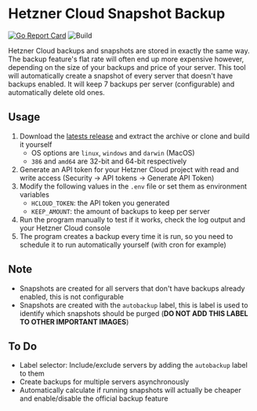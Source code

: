 # Hetzner Cloud Snapshot Backup
[![Go Report Card](https://goreportcard.com/badge/github.com/florensie/hcloud-snapshot-backup)](https://goreportcard.com/report/github.com/florensie/hcloud-snapshot-backup)
![Build](https://github.com/florensie/hcloud-snapshot-backup/workflows/Build/badge.svg)

Hetzner Cloud backups and snapshots are stored in exactly the same way.
The backup feature's flat rate will often end up more expensive however, depending on the size of your backups and price of your server.
This tool will automatically create a snapshot of every server that doesn't have backups enabled.
It will keep 7 backups per server (configurable) and automatically delete old ones.

## Usage
1. Download the [latests release](https://github.com/florensie/hcloud-snapshot-backup/releases/latest) and extract the archive or clone and build it yourself
   - OS options are `linux`, `windows` and `darwin` (MacOS)
   - `386` and `amd64` are 32-bit and 64-bit respectively
2. Generate an API token for your Hetzner Cloud project with read and write access (Security -> API tokens -> Generate API Token)
3. Modify the following values in the `.env` file or set them as environment variables
   - `HCLOUD_TOKEN`: the API token you generated
   - `KEEP_AMOUNT`: the amount of backups to keep per server
4. Run the program manually to test if it works, check the log output and your Hetzner Cloud console
5. The program creates a backup every time it is run, so you need to schedule it to run automatically yourself (with cron for example)

## Note
- Snapshots are created for all servers that don't have backups already enabled, this is not configurable
- Snapshots are created with the `autobackup` label, this is label is used to identify which snapshots should be purged (**DO NOT ADD THIS LABEL TO OTHER IMPORTANT IMAGES**)

## To Do
- Label selector: Include/exclude servers by adding the `autobackup` label to them
- Create backups for multiple servers asynchronously
- Automatically calculate if running snapshots will actually be cheaper and enable/disable the official backup feature
